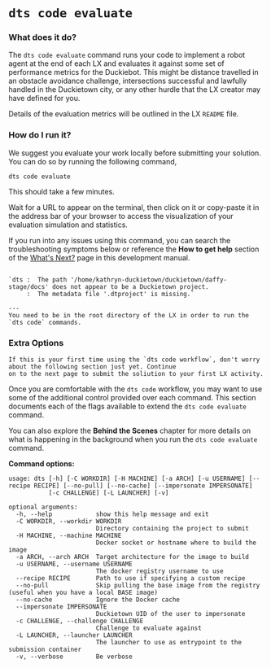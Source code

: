 # `dts code evaluate`

### What does it do?

The `dts code evaluate` command runs your code to implement a robot agent at the end of each LX and evaluates it 
against some set of performance metrics for the Duckiebot. This might be distance travelled in an obstacle avoidance 
challenge, intersections successful and lawfully handled in the Duckietown city, or any other hurdle that the LX 
creator may have defined for you.  

Details of the evaluation metrics will be outlined in the LX `README` file.

### How do I run it?

We suggest you evaluate your work locally before submitting your solution.
You can do so by running the following command,

    dts code evaluate

This should take a few minutes.

Wait for a URL to appear on the terminal, then click on it or copy-paste it in the address bar
of your browser to access the visualization of your evaluation simulation and statistics.

If you run into any issues using this command, you can search the troubleshooting symptoms below or 
reference the **How to get help** section of the [What's Next?](../3_next/index) page in this development manual.

```{trouble}

`dts :  The path '/home/kathryn-duckietown/duckietown/daffy-stage/docs' does not appear to be a Duckietown project. 
     :  The metadata file '.dtproject' is missing.`

---
You need to be in the root directory of the LX in order to run the `dts code` commands.
```

### Extra Options

```{warning}
If this is your first time using the `dts code workflow`, don't worry about the following section just yet. Continue 
on to the next page to submit the soliution to your first LX activity.
```

Once you are comfortable with the `dts code` workflow, you may want to use some of the additional control provided 
over each command.  This section documents each of the flags available to extend the `dts code evaluate` command.

You can also explore the **Behind the Scenes** chapter for more details on what is happening in the background when you run the `dts code evaluate` command.

**Command options:**

```
usage: dts [-h] [-C WORKDIR] [-H MACHINE] [-a ARCH] [-u USERNAME] [--recipe RECIPE] [--no-pull] [--no-cache] [--impersonate IMPERSONATE]
           [-c CHALLENGE] [-L LAUNCHER] [-v]

optional arguments:
  -h, --help            show this help message and exit
  -C WORKDIR, --workdir WORKDIR
                        Directory containing the project to submit
  -H MACHINE, --machine MACHINE
                        Docker socket or hostname where to build the image
  -a ARCH, --arch ARCH  Target architecture for the image to build
  -u USERNAME, --username USERNAME
                        The docker registry username to use
  --recipe RECIPE       Path to use if specifying a custom recipe
  --no-pull             Skip pulling the base image from the registry (useful when you have a local BASE image)
  --no-cache            Ignore the Docker cache
  --impersonate IMPERSONATE
                        Duckietown UID of the user to impersonate
  -c CHALLENGE, --challenge CHALLENGE
                        Challenge to evaluate against
  -L LAUNCHER, --launcher LAUNCHER
                        The launcher to use as entrypoint to the submission container
  -v, --verbose         Be verbose
```